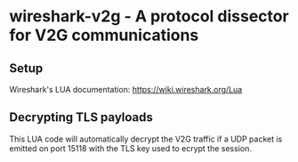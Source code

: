 # wireshark-v2g - A protocol dissector for V2G communications

## Setup

Wireshark's LUA documentation:  https://wiki.wireshark.org/Lua

## Decrypting TLS payloads

This LUA code will automatically decrypt the V2G traffic if a UDP packet is emitted on port 15118 with the TLS key used to ecrypt the session.
